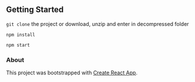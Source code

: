 ## Getting Started

`git clone` the project or download, unzip and enter in decompressed folder

`npm install`

`npm start`

### About

This project was bootstrapped with [Create React App](https://github.com/facebook/create-react-app).
